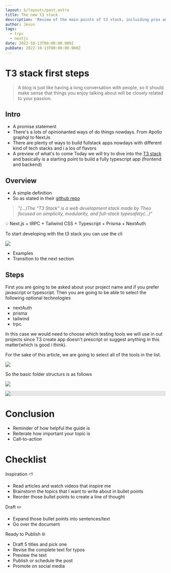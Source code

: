 ```yaml
---
layout: $/layouts/post.astro
title: The new t3 stack
description: 'Review of the main points of t3 stack, incluiding pros and cons'
author: Jesus
tags:
  - trpc
  - nextjs
date: 2022-10-13T00:00:00.000Z
pubDate: 2022-10-13T00:00:00.000Z
---
```


# T3 stack first steps

> A blog is just like having a long conversation with people, so it should make sense that things you enjoy talking about will be closely related to your passion.

## Intro

-   A promise statement
-   There's a lots of opinionanted ways of do things nowdays. From Apollo graphql to NextJs
-   There are plenty of ways to build fullstack apps nowdays with different kind of tech      stacks and i a los of flavors
-   A preview of what's to come
    Today we will try to dive into the [T3 stack](https://init.tips/#why) and basically is a starting point to build a fully typescript app (frontend and backend)

## Overview

-   A simple definition
-   So as stated in their [github repo](https://github.com/t3-oss/create-t3-app#about)

> *"(...)The "T3 Stack" is a web development stack made by Theo focused on simplicity, modularity, and full-stack typesafety(...)"*
>

<aside>
💡 Next.js + tRPC + Tailwind CSS + Typescript + Prisma + NextAuth
</aside>

  To start developing with the t3 stack you can use the cli


![](https://upww.screenrec.com/images/f_NSO8uUQ0mwPxaTYtEk2RBJcMgynjADe9.png)

-   Examples
-   Transition to the next section

## Steps

  First you are going to be asked about your project name and if you prefer javascript or typescript. Then you are going to be able to select the following optional technologies

  - nextAuth
  - prisma
  - tailwind
  - trpc

  In this case we would need to choose which testing tools we will use in out projects since T3 create app doesn't prescript or suggest anything in this matter(which is good i think).

  For the sake of this article, we are going to select all of the tools in the list.
  
  ![](https://upww.screenrec.com/images/f_RtaV1ZzoF8Ii3W7cYqQl5A6MXEuNdygh.png)

  So the basic folder structurs is as follows

  ![](https://upww.screenrec.com/images/f_1O4fqujDWBFU3naMh9pbiJmINL2T8lXe.png)

  <img style="display: block;-webkit-user-select: none;margin: auto;background-color: hsl(0, 0%, 90%);transition: background-color 300ms;object-fit: scale-down" src="https://upww.screenrec.com/images/f_1O4fqujDWBFU3naMh9pbiJmINL2T8lXe.png">


# Conclusion

-   Reminder of how helpful the guide is
-   Reiterate how important your topic is
-   Call-to-action

# Checklist

Inspiration ⛅

-   Read articles and watch videos that inspire me
-   Brainstorm the topics that I want to write about in bullet points
-   Reorder those bullet points to create a line of thought

Draft ✏️

-   Expand those bullet points into sentences/text
-   Go over the document

Ready to Publish 🌐

-   Draft 5 titles and pick one
-   Revise the complete text for typos
-   Preview the text
-   Publish or schedule the post
-   Promote on social media




